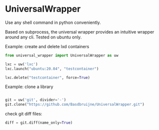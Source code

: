# UniversalWrapper
Use any shell command in python conveniently.

Based on subprocess, the universal wrapper provides an intuitive wrapper around any cli.
Tested on ubuntu only.

Example: create and delete lxd containers

```python
from universal_wrapper import UniversalWrapper as uw

lxc = uw('lxc')
lxc.launch("ubuntu:20.04", "testcontainer")

lxc.delete("testcontainer", force=True)
```

Example: clone a library

```python

git = uw('git', divider='-')
git.clone("https://github.com/Basdbruijne/UniversalWrapper.git")
```
check git diff files:
```python
diff = git.diff(name_only=True)
```

